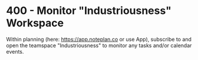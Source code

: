 # 400 - Monitor "Industriousness" Workspace

Within planning (here: https://app.noteplan.co or use App), subscribe to and open the teamspace "Industriousness" to monitor any tasks and/or calendar events.
